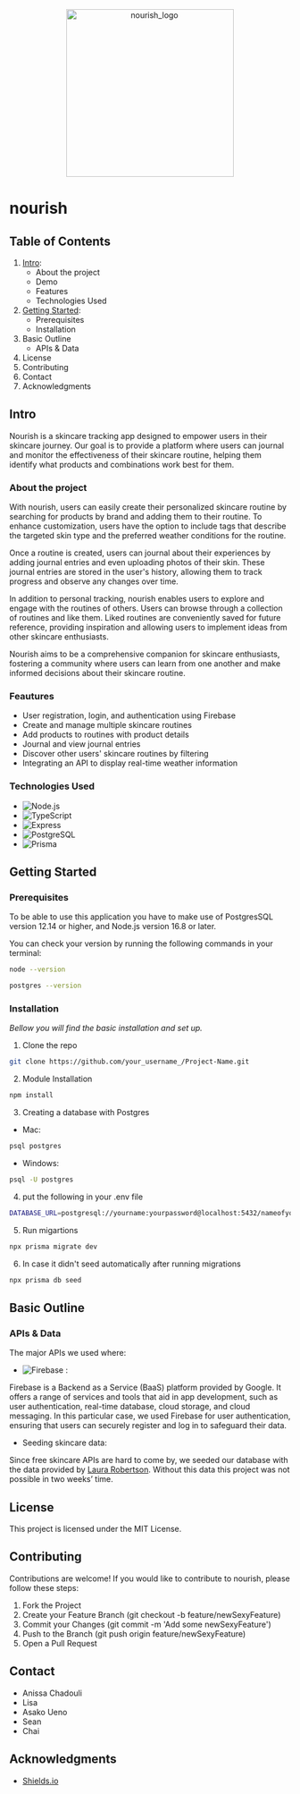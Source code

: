 <div align="center">
<img width="300" alt="nourish_logo" src="https://github.com/nourish-team/nourish-frontend/assets/114712265/3eb85d69-f70d-4994-89a5-638a53f3194d">
</div> 

# nourish

## Table of Contents
1. [Intro](##Intro):
    - About the project
    - Demo
    - Features
    - Technologies Used
2. [Getting Started](##GettingStarted):
    - Prerequisites
    - Installation
3. Basic Outline
    - APIs & Data
4. License
5. Contributing
6. Contact
7. Acknowledgments

## Intro
Nourish is a skincare tracking app designed to empower users in their skincare journey. 
Our goal is to provide a platform where users can journal and monitor the effectiveness of their skincare routine, helping them identify what products and combinations work best for them.

### About the project

With nourish, users can easily create their personalized skincare routine by searching for products by brand and adding them to their routine. 
To enhance customization, users have the option to include tags that describe the targeted skin type and the preferred weather conditions for the routine.

Once a routine is created, users can journal about their experiences by adding journal entries and even uploading photos of their skin.
These journal entries are stored in the user's history, allowing them to track progress and observe any changes over time.

In addition to personal tracking, nourish enables users to explore and engage with the routines of others. Users can browse through a collection of routines and like them.
Liked routines are conveniently saved for future reference, providing inspiration and allowing users to implement ideas from other skincare enthusiasts.

Nourish aims to be a comprehensive companion for skincare enthusiasts, fostering a community where users can learn from one another and make informed decisions about their skincare routine.

### Feautures 

- User registration, login, and authentication using Firebase
- Create and manage multiple skincare routines
- Add products to routines with product details
- Journal and view journal entries
- Discover other users' skincare routines by filtering
- Integrating an API to display real-time weather information

### Technologies Used

- ![Node.js](https://img.shields.io/badge/Node-white?logo=nodedotjs&logoColor=339933)
- ![TypeScript](https://img.shields.io/badge/TypeScript-3178C6?logo=typescript&logoColor=white)
- ![Express](https://img.shields.io/badge/Express-black?logo=express&logoColor=white)
- ![PostgreSQL](https://img.shields.io/badge/PostgresSQL-4169E1?logo=postgresql&logoColor=white)
- ![Prisma](https://img.shields.io/badge/Prisma-white?logo=prisma&logoColor=2D3748)


## Getting Started

### Prerequisites
To be able to use this application you have to make use of PostgresSQL version 12.14 or higher, and Node.js version 16.8 or later.

You can check your version by running the following commands in your terminal:

```sh
node --version
```
```sh
postgres --version
```


### Installation

_Bellow you will find the basic installation and set up._

1. Clone the repo
```sh
git clone https://github.com/your_username_/Project-Name.git
```
2. Module Installation
```sh
npm install
```
3. Creating a database with Postgres
   
  - Mac:
  ```sh
  psql postgres
  ```
  - Windows: 
  ```sh
  psql -U postgres
  ```
4. put the following in your .env file

```sh
DATABASE_URL=postgresql://yourname:yourpassword@localhost:5432/nameofyourdatabase
```

5. Run migartions

```sh
npx prisma migrate dev
```

6. In case it didn't seed automatically after running migrations
   
```sh
npx prisma db seed
```

## Basic Outline

### APIs & Data

The major APIs we used where: 
   
- ![Firebase](https://img.shields.io/badge/Firebase-blue?logo=react) :
  
Firebase is a Backend as a Service (BaaS) platform provided by Google. It offers a range of services and tools that aid in app development, such as user authentication, real-time database, cloud storage, and cloud messaging. 
In this particular case, we used Firebase for user authentication, ensuring that users can securely register and log in to safeguard their data.

- Seeding skincare data:

Since free skincare APIs are hard to come by, we seeded our database with the data provided by [Laura Robertson](https://github.com/LauraRobertson/skincareAPI). Without this data this project was not possible in two weeks’ time. 

## License

This project is licensed under the MIT License.

## Contributing

Contributions are welcome! If you would like to contribute to nourish, please follow these steps:

1. Fork the Project
2. Create your Feature Branch (git checkout -b feature/newSexyFeature)
3. Commit your Changes (git commit -m 'Add some newSexyFeature')
4. Push to the Branch (git push origin feature/newSexyFeature)
5. Open a Pull Request

## Contact

- Anissa Chadouli
- Lisa
- Asako Ueno
- Sean
- Chai

## Acknowledgments

- [Shields.io](https://shields.io/)
  

